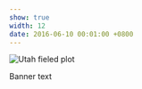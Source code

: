 ```yaml
---
show: true
width: 12
date: 2016-06-10 00:01:00 +0800
---
```

<div>
<img data-src="{{ 'assets/images/photos/IMG_7600_stitch.jpg' | relative_url }}" class="lazy w-100 rounded"  src="{{ '/assets/images/empty_300x200.png' | relative_url }}" data-toggle="tooltip" data-placement="top" title="Utah fieled plot">
  <div class="card-body">
    <p class="card-text">
      Banner text
    </p>
  </div>
</div>
